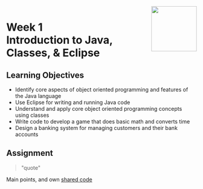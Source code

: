 <a href="../">
  <img src="/img/Introduction_to_Java_and_Object-Oriented_Programming_logo.avif" width="120" align="right">
</a>

# Week 1 <br>  Introduction to Java, Classes, & Eclipse

## Learning Objectives
- Identify core aspects of object oriented programming and features of the Java language
- Use Eclipse for writing and running Java code
- Understand and apply core object oriented programming concepts using classes
- Write code to develop a game that does basic math and converts time
- Design a banking system for managing customers and their bank accounts

## Assignment

>"quote"

Main points, and own [shared code](./code.language) 
